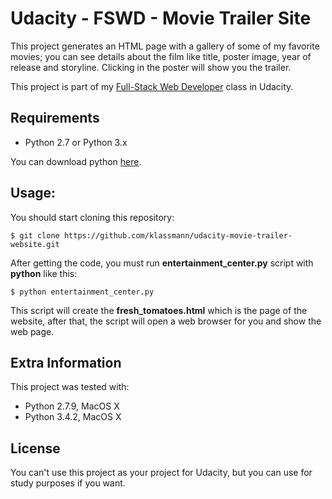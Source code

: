 # Udacity - FSWD - Movie Trailer Site
This project generates an HTML page with a gallery of some of my favorite movies; you can see details about the film like title, poster image, year of release and storyline. Clicking in the poster will show you the trailer.

This project is part of my [Full-Stack Web Developer](https://br.udacity.com/course/full-stack-web-developer-nanodegree--nd004) class in Udacity.

## Requirements
- Python 2.7 or Python 3.x

You can download python [here](https://www.python.org/downloads/).

## Usage:

You should start cloning this repository:

    $ git clone https://github.com/klassmann/udacity-movie-trailer-website.git

After getting the code, you must run **entertainment_center.py** script with **python** like this:

    $ python entertainment_center.py

This script will create the **fresh_tomatoes.html** which is the page of the website, after that, the script will open a web browser for you and show the web page.

## Extra Information
This project was tested with:
- Python 2.7.9, MacOS X
- Python 3.4.2, MacOS X

## License
You can't use this project as your project for Udacity, but you can use for study purposes if you want.


